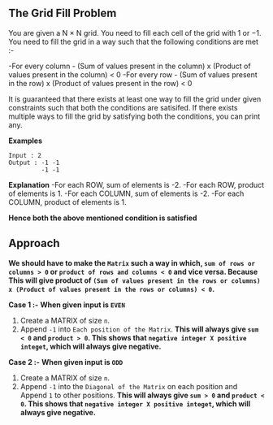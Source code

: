 ## The Grid Fill Problem
You are given a N × N grid. You need to fill each cell of the grid with 1 or −1. You need to fill the grid in a way such that the following conditions are met :-

-For every column - (Sum of values present in the column) x (Product of values present in the column) < 0
-For every row - (Sum of values present in the row) x (Product of values present in the row) < 0

It is guaranteed that there exists at least one way to fill the grid under given constraints such that both the conditions are satisifed. If there exists multiple ways to fill the grid by satisfying both the conditions, you can print any.

**Examples**

```
Input : 2
Output : -1 -1
         -1 -1
```

**Explanation**
-For each ROW, sum of elements is -2.
-For each ROW, product of elements is 1.
-For each COLUMN, sum of elements is -2.
-For each COLUMN, product of elements is 1.

**Hence both the above mentioned condition is satisfied**

## Approach

**We should have to make the `Matrix` such a way in which, `sum of rows or columns > 0` or `product of rows and columns < 0` and vice versa. Because This will give product of `(Sum of values present in the rows or columns) x (Product of values present in the rows or columns) < 0`.**


**Case 1 :-** **When given input is `EVEN`**
1. Create a MATRIX of size `n`.
2. Append `-1` into `Each position of the Matrix`.
**This will always give `sum < 0` and `product > 0`. This shows that `negative integer X positive integet`, which will always give negative.** 

**Case 2 :-** **When given input is `ODD`**
1. Create a MATRIX of size `n`.
2. Append `-1` into the `Diagonal of the Matrix` on each position and Append `1` to other positions.
**This will always give `sum > 0` and `product < 0`. This shows that `negative integer X positive integet`, which will always give negative.** 